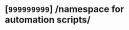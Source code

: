 # [`999999999`] /namespace for automation scripts/

<!--
Self notes;

- Style guide
  - https://google.github.io/styleguide/shellguide.html
- sed
  - GNU sed:
    - https://www.gnu.org/software/sed/manual/sed.html
  - BSD sed:
    - https://www.freebsd.org/cgi/man.cgi?query=sed


- Testing ascidoctor-web-pdf
  - https://github.com/Mogztter/asciidoctor-web-pdf

npm init -y
npm i @asciidoctor/core asciidoctor-pdf --save-dev
npx asciidoctor-web-pdf --version
npx asciidoctor-web-pdf document.adoc
npx asciidoctor-web-pdf 1603/63/101/1603_63_101.mul-Latn.codex.adoc
npx asciidoctor-web-pdf --preview 1603/63/101/1603_63_101.mul-Latn.codex.adoc
npx asciidoctor-web-pdf --preview 1603/1/7/1603_1_7.mul-Latn.codex.adoc

- https://linkml.io/linkml/intro/install.html

pip install linkml

vim 999999/0/personinfo.yaml
# https://linkml.io/linkml/intro/tutorial01.html#your-first-schema

gen-json-schema 999999/0/personinfo.yaml | jq
vim 999999/0/data.yaml
# id: ORCID:1234
# full_name: Clark Kent
# age: 32
# phone: 555-555-5555

linkml-validate -s 999999/0/personinfo.yaml 999999/0/data.yaml

vim 999999/0/bad-data.yaml
# id: ORCID:1234
# full_name: Clark Kent
# age: 32
# phone: 555-555-5555
# made_up_field: hello

linkml-validate -s 999999/0/personinfo.yaml 999999/0/bad-data.yaml

linkml-convert -s 999999/0/personinfo.yaml 999999/0/data.yaml -o 999999/0/data.ttl


vim 999999/0/data-2.yaml
#  persons:
#    - id: ORCID:1234
#      full_name: Clark Kent
#      age: 32
#      phone: 555-555-5555
#    - id: ORCID:4567
#      full_name: Lois Lane
#      age: 33

vim 999999/0/personinfo-2.yaml
# https://linkml.io/linkml/intro/tutorial02.html#nesting-lists-of-objects

linkml-validate -s 999999/0/personinfo-2.yaml 999999/0/data-2.yaml

gen-yuml -f yuml 999999/0/personinfo-2.yaml

gen-yuml --format png 999999/0/personinfo-2.yaml  > 999999/0/personinfo-2.png
gen-yuml --format svg 999999/0/personinfo-2.yaml  > 999999/0/personinfo-2.svg

# https://linkml.io/linkml/generators/json-schema.html

gen-json-schema 999999/0/personinfo-2.yaml > 999999/0/personinfo-2.schema.json

gen-graphql 999999/0/personinfo-2.yaml > 999999/0/personinfo-2.graphql

# https://linkml.io/linkml/generators/excel.html#command-line
gen-excel 999999/0/personinfo-2.yaml --output 999999/0/personinfo-2.xlsx
gen-excel --metadata 999999/0/personinfo-2.yaml --output 999999/0/personinfo-2.xlsx

pip install schema-automator

### @TODOs
- learn to manipulate geopackages (SQLite) with python
  - https://gis.stackexchange.com/questions/342855/reading-geopackage-geometries-in-python
  - hummm, VSCode extensions
    - https://github.com/RandomFractals/geo-data-viewer
-->


<!--
UNData
- Population statistics 2022, total, medium
  - http://data.un.org/Data.aspx?q=population&d=PopDiv&f=variableID%3a12%3btimeID%3a88%3bvarID%3a2&c=2,4,6,7&s=_crEngNameOrderBy:asc,_timeEngNameOrderBy:desc,_varEngNameOrderBy:asc&v=1
- http://data.un.org/Data.aspx?q=population&d=PopDiv&f=variableID%3a12%3btimeID%3a88%3bvarID%3a2&c=0,1,2,3,4,5,6,7&s=_crEngNameOrderBy:asc,_timeEngNameOrderBy:desc,_varEngNameOrderBy:asc&v=1

- Male, 35-39 http://data.un.org/Data.aspx?q=population&d=PopDiv&f=variableID%3a1070%3btimeID%3a88&c=0,1,2,3,4,5,6,7&s=_crEngNameOrderBy:asc,_timeEngNameOrderBy:desc,_varEngNameOrderBy:asc&v=1
-->

<!--
## Ontology example of person (as individual)
### Interpol red notices
- https://interpol.api.bund.dev/
  - https://ws-public.interpol.int/notices/v1/red?nationality=BR&resultPerPage=200&page=1
-->
